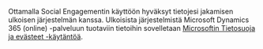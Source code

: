 Ottamalla Social Engagementin käyttöön hyväksyt tietojesi jakamisen ulkoisen järjestelmän kanssa. Ulkoisista järjestelmistä Microsoft Dynamics 365 (online) -palveluun tuotaviin tietoihin sovelletaan [Microsoftin Tietosuoja ja evästeet -käytäntöä](http://go.microsoft.com/fwlink/p/?LinkID=521839).